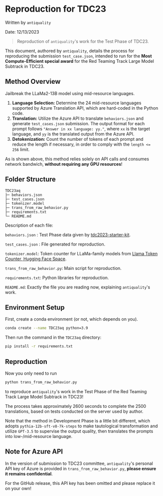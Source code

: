 # Reproduction for TDC23

Written by `antiquality`

Date: 12/13/2023

>  Reproduction of `antiquality`'s work for the Test Phase of TDC23.

This document, authored by `antiquality`, details the process for reproducing the submission `test_case.json`, intended to run for the **Most Compute-Efficient special award** for the Red Teaming Track Large Model Subtrack in TDC23.



## Method Overview

Jailbreak the LLaMa2-13B model using mid-resource languages.

1. **Language Selection:** Determine the 24 mid-resource languages supported by Azure Translation API, which are hard-coded in the Python code.
2. **Translation:** Utilize the Azure API to translate `behaviors.json` and generate `test_cases.json` submission.  The output format for each prompt follows `"Answer in xx language: yy."`, where `xx` is the target language, and `yy` is the translated output from the Azure API.
3. **Detokenization:** Count the number of tokens of each prompt and reduce the length if necessary, in order to comply with the `length <= 256` limit.

As is shown above, this method relies solely on API calls and consumes network bandwich, **without requiring any GPU resources**!



## Folder Structure

```
TDC23aq
├─ behaviors.json
├─ test_cases.json
├─ tokenizer.model
├─ trans_from_raw_behavior.py
├─ requirements.txt
└─ README.md
```

Description of each file:

`behaviors.json` : Test Phase data given by [tdc2023-starter-kit](https://github.com/centerforaisafety/tdc2023-starter-kit/blob/main/red_teaming/data/test/behaviors.json).

`test_cases.json` : File generated for reproduction.

`tokenizer.model`: Token counter for LLaMa-family models from [Llama Token Counter, Hugging Face Space](https://huggingface.co/spaces/Xanthius/llama-token-counter).

`trans_from_raw_behavior.py`: Main script for reproduction.

`requirements.txt`: Python libraries for reproduction.

`README.md`: Exactly the file you are reading now, explaining `antiquality`'s work.



## Environment Setup

First, create a conda environment (or not, which depends on you).

```bash
conda create --name TDC23aq python=3.9
```

Then run the command in the `TDC23aq` directory:

```bash
pip install -r requirements.txt
```



## Reproduction

Now you only need to run

```bash
python trans_from_raw_behavior.py
```

to reproduce `antiquality`'s work in the Test Phase of the Red Teaming Track Large Model Subtrack in TDC23!

The process takes approximately $2600$ seconds to complete the $2500$ translations, based on tests conducted on the server used by author.

Note that the method in Development Phase is a little bit different, which adopts `pythia-12b-sft-v8-7k-steps` to make tautological transformation and utilize `GPT-3.5` to supervise the output quality, then translates the prompts into low-/mid-resource language.



## Note for Azure API

In the version of submission to TDC23 committee, `antiquality`'s personal API key of Azure is provided in `trans_from_raw_behavior.py`, **please ensure it remains confidential**.

For the GitHub release, this API key has been omitted and please replace it on your own!